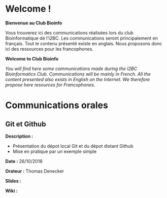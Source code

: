 # Welcome !

**Bienvenue au Club Bioinfo**

Vous trouverez ici des communications réalisées lors du club Bioinformatique de l’I2BC. Les communications seront principalement en français. Tout le contenu présenté existe en anglais. Nous proposons donc ici des ressources pour les francophones.

**Welcome to Club Bioinfo**

*You will find here some communications made during the I2BC Bioinformatics Club. Communications will be mainly in French. All the content presented also exists in English on the Internet. We therefore propose here resources for Francophones.*

# Communications orales

## Git et Github

**Description :**
- Présentation du dépot local Git et du dépot distant Github
- Mise en pratique par un exemple simple

**Date :** 26/10/2018

**Orateur :** Thomas Denecker

**Slides :**

**Wiki  :**
